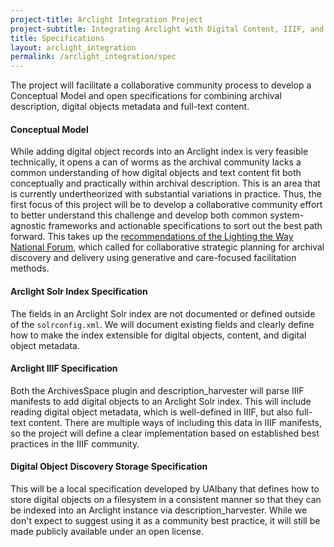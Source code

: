 ```yaml
---
project-title: Arclight Integration Project
project-subtitle: Integrating Arclight with Digital Content, IIIF, and ArchivesSpace
title: Specifications
layout: arclight_integration
permalink: /arclight_integration/spec
---
```


The project will facilitate a collaborative community process to develop a Conceptual Model and open specifications for combining archival description, digital objects metadata and full-text content.

#### Conceptual Model

While adding digital object records into an Arclight index is very feasible technically, it opens a can of worms as the archival community lacks a common understanding of how digital objects and text content fit both conceptually and practically within archival description. This is an area that is currently undertheorized with substantial variations in practice. Thus, the first focus of this project will be to develop a collaborative community effort to better understand this challenge and develop both common system-agnostic frameworks and actionable specifications to sort out the best path forward. This takes up the [recommendations of the Lighting the Way National Forum](https://exhibits.stanford.edu/lightingtheway/feature/recommendations), which called for collaborative strategic planning for archival discovery and delivery using generative and care-focused facilitation methods.

#### Arclight Solr Index Specification

The fields in an Arclight Solr index are not documented or defined outside of the `solrconfig.xml`. We will document existing fields and clearly define how to make the index extensible for digital objects, content, and digital object metadata.

#### Arclight IIIF Specification

Both the ArchivesSpace plugin and description_harvester will parse IIIF manifests to add digital objects to an Arclight Solr index. This will include reading digital object metadata, which is well-defined in IIIF, but also full-text content. There are multiple ways of including this data in IIIF manifests, so the project will define a clear implementation based on established best practices in the IIIF community.

#### Digital Object Discovery Storage Specification

This will be a local specification developed by UAlbany that defines how to store digital objects on a filesystem in a consistent manner so that they can be indexed into an Arclight instance via description_harvester. While we don't expect to suggest using it as a community best practice, it will still be made publicly available under an open license.
